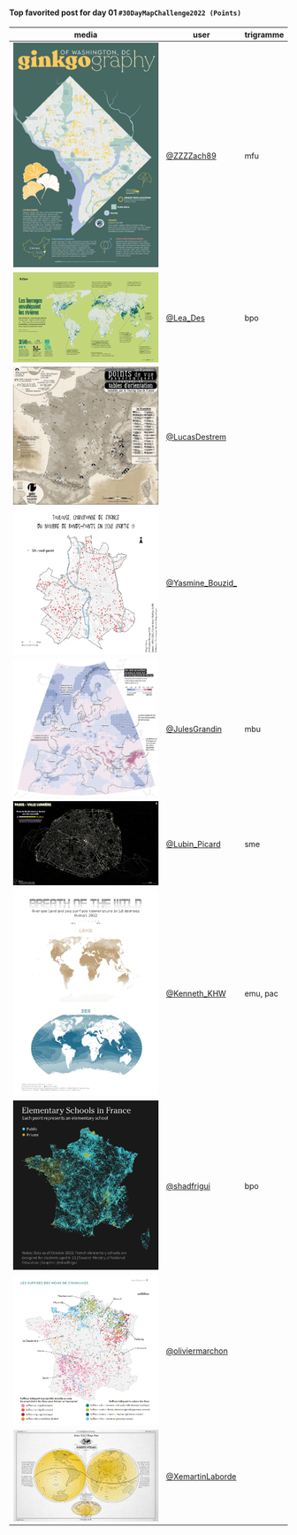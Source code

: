 #### Top favorited post for day 01 `#30DayMapChallenge2022 (Points)`
| media | user | trigramme |
|-------|------|-----------|
| ![image](30DayMapChallenge2022/uploads/80b103a20ebc434c8eb18477ec18a1e1/image.png) | [@ZZZZach89](https://twitter.com/ZZZZach89/status/1587423436279889920) | mfu |
| ![image](uploads/1edde742258a2f552d0b09bc30cbc73e/image.png) | [@Lea_Des](https://twitter.com/Lea_Des/status/1587393260216991745) | bpo |
| ![image](uploads/eb515a698a2e4173f0f68c87d2a8360d/image.png) | [@LucasDestrem](https://twitter.com/LucasDestrem/status/1587361466545590273) |  |
| ![image](uploads/5a9a3971278e802eb40d82dfe6d68be4/image.png) | [@Yasmine_Bouzid\_](https://twitter.com/Yasmine_Bouzid\_/status/1587358085445828608) |  |
| ![image](uploads/e0355e6e2bdeae4c45f9a1e349cb3bf6/image.png) | [@JulesGrandin](https://twitter.com/JulesGrandin/status/1587344690109554694) | mbu |
| ![image](uploads/73464422f097bb3110c153fea83c9c26/image.png) | [@Lubin_Picard](https://twitter.com/Lubin_Picard/status/1587323551543017473) | sme |
| ![image](uploads/ddc73515e62f11bdc7b0db07f0f25496/image.png) | [@Kenneth_KHW](https://twitter.com/Kenneth_KHW/status/1587440008855982082) | emu, pac |
| ![image](uploads/f515e84af815bd657fcdc2a86d3332d9/image.png) | [@shadfrigui](https://twitter.com/shadfrigui/status/1587417920732364800) | bpo |
| ![image](uploads/f5a34b79b19eb3aea487dee281b71d91/image.png) | [@oliviermarchon](https://twitter.com/oliviermarchon/status/1587380466637742080) |  |
| ![image](uploads/7cee877d3e2a1d4d87950f4bc71c23ed/image.png) | [@XemartinLaborde](https://twitter.com/XemartinLaborde/status/1587474056550486017) |  |

